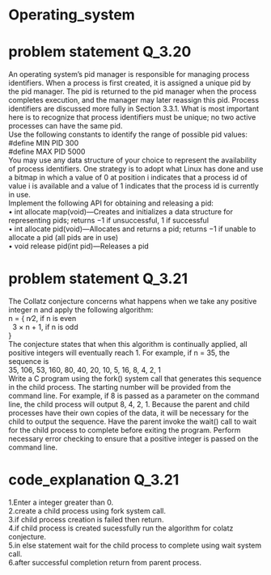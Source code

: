 # Operating_system
# problem statement Q_3.20
An operating system’s pid manager is responsible for managing process
identifiers. When a process is first created, it is assigned a unique pid
by the pid manager. The pid is returned to the pid manager when the
process completes execution, and the manager may later reassign this
pid. Process identifiers are discussed more fully in Section 3.3.1. What
is most important here is to recognize that process identifiers must be
unique; no two active processes can have the same pid.\
Use the following constants to identify the range of possible pid
values:\
#define MIN PID 300\
#define MAX PID 5000\
You may use any data structure of your choice to represent the availability of process identifiers. One strategy is to adopt what Linux has
done and use a bitmap in which a value of 0 at position i indicates that a process id of value i is available and a value of 1 indicates that the
process id is currently in use.\
Implement the following API for obtaining and releasing a pid:\
• int allocate map(void)—Creates and initializes a data structure for representing pids; returns −1 if unsuccessful, 1 if successful\
• int allocate pid(void)—Allocates and returns a pid; returns −1 if unable to allocate a pid (all pids are in use)\
• void release pid(int pid)—Releases a pid
# problem statement Q_3.21
The Collatz conjecture concerns what happens when we take any positive integer n and apply the following algorithm:\
n =
{ n∕2, if n is even\
  &nbsp; 3 × n + 1, if n is odd\
}\
The conjecture states that when this algorithm is continually applied,
all positive integers will eventually reach 1. For example, if n = 35, the
sequence is\
35, 106, 53, 160, 80, 40, 20, 10, 5, 16, 8, 4, 2, 1\
Write a C program using the fork() system call that generates this
sequence in the child process. The starting number will be provided
from the command line. For example, if 8 is passed as a parameter on
the command line, the child process will output 8, 4, 2, 1. Because the
parent and child processes have their own copies of the data, it will be
necessary for the child to output the sequence. Have the parent invoke
the wait() call to wait for the child process to complete before exiting
the program. Perform necessary error checking to ensure that a positive
integer is passed on the command line.
# code_explanation Q_3.21
1.Enter a integer greater than 0.\
2.create a child process using fork system call.\
3.if child process creation is failed then return.\
4.if child process is created sucessfully run the algorithm for colatz conjecture.\
5.in else statement wait for the child process to complete using wait system call.\
6.after successful completion return from parent process.

